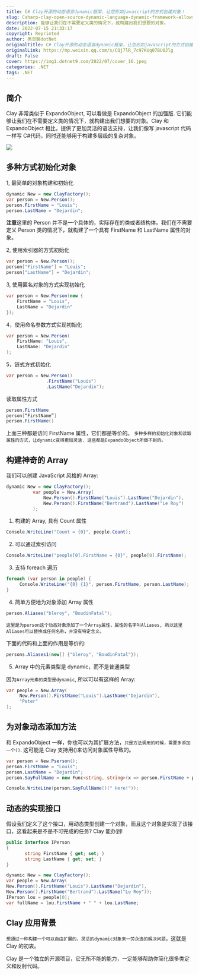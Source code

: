 ```yaml
---
title: C# Clay开源的动态语言dynamic框架，让您形如javascript的方式创建对象！
slug: Csharp-clay-open-source-dynamic-language-dynamic-framework-allows-you-to-create-objects-in-a-JavaScript-like-manner
description: 能够让我们在不需要定义类的情况下，就构建出我们想要的对象。
date: 2022-07-15 21:33:17
copyright: Reprinted
author: 黑哥聊dotNet
originalTitle: C# Clay开源的动态语言dynamic框架，让您形如javascript的方式创建对象！
originalLink: https://mp.weixin.qq.com/s/CQj7lR_7c97KUq07BU0Jlg
draft: False
cover: https://img1.dotnet9.com/2022/07/cover_16.jpeg
categories: .NET
tags: .NET
---
```


## 简介

Clay 非常类似于 ExpandoObject, 可以看做是 ExpandoObject 的加强版. 它们能够让我们在不需要定义类的情况下，就构建出我们想要的对象。Clay 和 ExpandoObject 相比，提供了更加灵活的语法支持，让我们像写 javascript 代码一样写 C#代码，同时还能够用于构建多层级的复杂对象。

![](https://img1.dotnet9.com/2022/07/1601.png)

## 多种方式初始化对象

1, 最简单的对象构建和初始化

```csharp
dynamic New = new ClayFactory();
var person = New.Person();
person.FirstName = "Louis";
person.LastName = "Dejardin";
```

**注意**这里的 Person 并不是一个具体的，实际存在的类或者结构体。我们在不需要定义 Person 类的情况下，就构建了一个具有 FirstName 和 LastName 属性的对象。

2, 使用索引器的方式初始化

```csharp
var person = New.Person();
person["FirstName"] = "Louis";
person["LastName"] = "Dejardin";
```

3, 使用匿名对象的方式实现初始化

```csharp
var person = New.Person(new {
    FirstName = "Louis",
    LastName = "Dejardin"
});
```

4，使用命名参数方式实现初始化

```csharp
var person = New.Person(
    FirstName: "Louis",
    LastName: "Dejardin"
);
```

5，链式方式初始化

```csharp
var person = New.Person()
               .FirstName("Louis")
               .LastName("Dejardin");
```

读取属性方式

```csharp
person.FirstName
person[“FirstName”]
person.FirstName()
```

上面三种都是访问 FirstName 属性，它们都是等价的。
`多种多样的初始化对象和读取属性的方式，让dynamic变得更加灵活. 这些都是ExpandoObject所做不到的。`

## 构建神奇的 Array

我们可以创建 JavaScript 风格的 Array:

```csharp
dynamic New = new ClayFactory();
          var people = New.Array(
              New.Person().FirstName("Louis").LastName("Dejardin"),
              New.Person().FirstName("Bertrand").LastName("Le Roy")
          );
```

1. 构建的 Array, 具有 Count 属性

```csharp
Console.WriteLine("Count = {0}", people.Count);
```

2. 可以通过索引访问

```csharp
Console.WriteLine("people[0].FirstName = {0}", people[0].FirstName);
```

3. 支持 foreach 遍历

```csharp
foreach (var person in people) {
     Console.WriteLine("{0} {1}", person.FirstName, person.LastName);
}
```

4. 简单方便地为对象添加 Array 属性

```csharp
person.Aliases("bleroy", "BoudinFatal");
```

`这里是为person这个动态对象添加了一个Array属性，属性的名字叫Aliases, 所以这里Aliases可以替换成任何名称，并没有特定含义。`

下面的代码和上面的作用是等价的:

```csharp
persons.Aliases1(new[] {"bleroy", "BoudinFatal"});
```

5. Array 中的元素类型是 dynamic，而不是普通类型

因为`Array元素的类型是dynamic`, 所以可以有这样的 Array:

```csharp
var people = New.Array(
     New.Person().FirstName("Louis").LastName("Dejardin"),
     "Peter"
);
```

## 为对象动态添加方法

和 ExpandoObject 一样，你也可以为其扩展方法，`只是方法调用的时候，需要多添加一个()`.
这可能是 Clay 支持用()来访问对象属性导致的。

```csharp
var person = New.Pserson();
person.FirstName = "Louis";
person.LastName = "Dejardin";
person.SayFullName = new Func<string, string>(x => person.FirstName + person.LastName + x);

Console.WriteLine(person.SayFullName()(" Here!"));
```

## 动态的实现接口

假设我们定义了这个接口，用动态类型创建一个对象，而且这个对象是实现了该接口，这看起来是不是不可完成的任务? Clay 能办到!

```csharp
public interface IPerson
{
       string FirstName { get; set; }
       string LastName { get; set; }
}

dynamic New = new ClayFactory();
var people = New.Array(
New.Person().FirstName("Louis").LastName("Dejardin"),
New.Person().FirstName("Bertrand").LastName("Le Roy"));
IPerson lou = people[0];
var fullName = lou.FirstName + " " + lou.LastName;
```

## Clay 应用背景

`想通过一种构建一个可以自由扩展的，灵活的dynamic对象来一劳永逸的解决问题`，这就是 Clay 的初衷。

Clay 是一个独立的开源项目，它无所不能的能力，一定能够帮助你简化很多类定义和反射代码。
